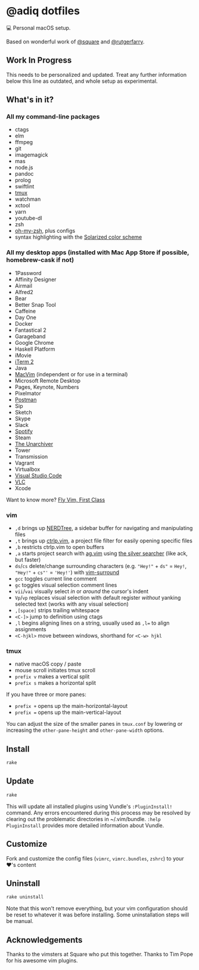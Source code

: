 # @adiq dotfiles

💻 Personal macOS setup.

Based on wonderful work of [@square](https://github.com/square) and [@rutgerfarry](https://github.com/rutgerfarry).

## Work In Progress

This needs to be personalized and updated. Treat any further information below this line as outdated, and whole setup as experimental.

## What's in it?

### All my command-line packages

- ctags
- elm
- ffmpeg
- git
- imagemagick
- mas
- node.js
- pandoc
- prolog
- swiftlint
- [tmux](http://tmux.github.io/)
- watchman
- xctool
- yarn
- youtube-dl
- zsh
- [oh-my-zsh](https://github.com/robbyrussell/oh-my-zsh), plus configs
- syntax highlighting with the [Solarized color scheme](http://ethanschoonover.com/solarized)

### All my desktop apps (installed with Mac App Store if possible, homebrew-cask if not)

- 1Password
- Affinity Designer
- Airmail
- Alfred2
- Bear
- Better Snap Tool
- Caffeine
- Day One
- Docker
- Fantastical 2
- Garageband
- Google Chrome
- Haskell Platform
- iMovie
- [iTerm 2](http://www.iterm2.com/)
- Java
- [MacVim](https://github.com/macvim-dev/macvim) (independent or for use in a terminal)
- Microsoft Remote Desktop
- Pages, Keynote, Numbers
- Pixelmator
- [Postman](https://www.getpostman.com)
- Sip
- Sketch
- Skype
- Slack
- [Spotify](https://www.spotify.com/us/)
- Steam
- [The Unarchiver](http://unarchiver.c3.cx/unarchiver)
- Tower
- Transmission
- Vagrant
- Virtualbox
- [Visual Studio Code](https://code.visualstudio.com)
- [VLC](http://www.videolan.org/vlc/index.html)
- Xcode

Want to know more? [Fly Vim, First Class](https://corner.squareup.com/2013/08/fly-vim-first-class.html)

### vim

- `,d` brings up [NERDTree](https://github.com/scrooloose/nerdtree), a sidebar buffer for navigating and manipulating files
- `,t` brings up [ctrlp.vim](https://github.com/ctrlpvim/ctrlp.vim), a project file filter for easily opening specific files
- `,b` restricts ctrlp.vim to open buffers
- `,a` starts project search with [ag.vim](https://github.com/rking/ag.vim) using [the silver searcher](https://github.com/ggreer/the_silver_searcher) (like ack, but faster)
- `ds`/`cs` delete/change surrounding characters (e.g. `"Hey!"` + `ds"` = `Hey!`, `"Hey!"` + `cs"'` = `'Hey!'`) with [vim-surround](https://github.com/tpope/vim-surround)
- `gcc` toggles current line comment
- `gc` toggles visual selection comment lines
- `vii`/`vai` visually select *in* or *around* the cursor's indent
- `Vp`/`vp` replaces visual selection with default register *without* yanking selected text (works with any visual selection)
- `,[space]` strips trailing whitespace
- `<C-]>` jump to definition using ctags
- `,l` begins aligning lines on a string, usually used as `,l=` to align assignments
- `<C-hjkl>` move between windows, shorthand for `<C-w> hjkl`

### tmux

- native macOS copy / paste
- mouse scroll initiates tmux scroll
- `prefix v` makes a vertical split
- `prefix s` makes a horizontal split

If you have three or more panes:
- `prefix +` opens up the main-horizontal-layout
- `prefix =` opens up the main-vertical-layout

You can adjust the size of the smaller panes in `tmux.conf` by lowering or increasing the `other-pane-height` and `other-pane-width` options.

## Install
```sh
rake
```

## Update
```sh
rake
```

This will update all installed plugins using Vundle's `:PluginInstall!`
command. Any errors encountered during this process may be resolved by clearing
out the problematic directories in ~/.vim/bundle. `:help PluginInstall`
provides more detailed information about Vundle.

## Customize
Fork and customize the config files (`vimrc`, `vimrc.bundles`, `zshrc`) to your ❤️'s content

## Uninstall
```sh
rake uninstall
```

Note that this won't remove everything, but your vim configuration should be reset to whatever it was before installing. Some uninstallation steps will be manual.

## Acknowledgements

Thanks to the vimsters at Square who put this together. Thanks to Tim Pope for
his awesome vim plugins.
